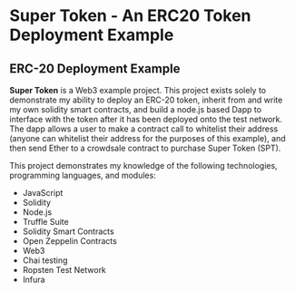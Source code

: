 # Super Token - An ERC20 Token Deployment Example

## ERC-20 Deployment Example
**Super Token** is a Web3 example project. This project exists solely to demonstrate my ability to deploy an ERC-20 token, inherit from and write my own solidity smart contracts, and build a node.js based Dapp to interface with the token after it has been deployed onto the test network. The dapp allows a user to make a contract call to whitelist their address (anyone can whitelist their address for the purposes of this example), and then send Ether to a crowdsale contract to purchase Super Token (SPT). 

This project demonstrates my knowledge of the following technologies, programming languages, and modules:
* JavaScript
* Solidity
* Node.js
* Truffle Suite
* Solidity Smart Contracts
* Open Zeppelin Contracts 
* Web3
* Chai testing
* Ropsten Test Network
* Infura
